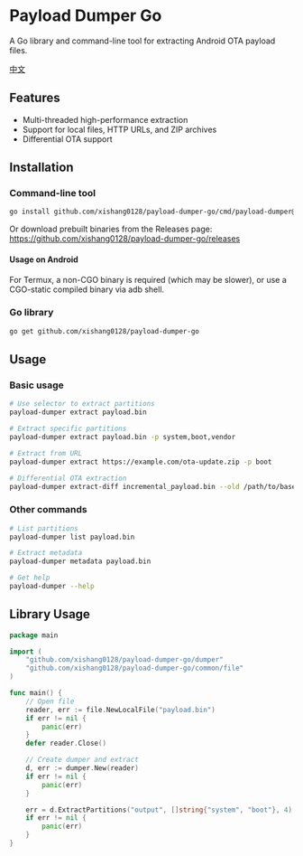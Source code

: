 # Payload Dumper Go

A Go library and command-line tool for extracting Android OTA payload files.

[中文](README.zh-CN.md)

## Features

- Multi-threaded high-performance extraction
- Support for local files, HTTP URLs, and ZIP archives
- Differential OTA support

## Installation

### Command-line tool
```bash
go install github.com/xishang0128/payload-dumper-go/cmd/payload-dumper@latest
```

Or download prebuilt binaries from the Releases page: https://github.com/xishang0128/payload-dumper-go/releases

#### Usage on Android

For Termux, a non-CGO binary is required (which may be slower), or use a CGO-static compiled binary via adb shell.


### Go library
```bash
go get github.com/xishang0128/payload-dumper-go
```

## Usage

### Basic usage
```bash
# Use selector to extract partitions
payload-dumper extract payload.bin

# Extract specific partitions
payload-dumper extract payload.bin -p system,boot,vendor

# Extract from URL
payload-dumper extract https://example.com/ota-update.zip -p boot

# Differential OTA extraction
payload-dumper extract-diff incremental_payload.bin --old /path/to/base/images
```

### Other commands
```bash
# List partitions
payload-dumper list payload.bin

# Extract metadata
payload-dumper metadata payload.bin

# Get help
payload-dumper --help
```

## Library Usage

```go
package main

import (
    "github.com/xishang0128/payload-dumper-go/dumper"
    "github.com/xishang0128/payload-dumper-go/common/file"
)

func main() {
    // Open file
    reader, err := file.NewLocalFile("payload.bin")
    if err != nil {
        panic(err)
    }
    defer reader.Close()

    // Create dumper and extract
    d, err := dumper.New(reader)
    if err != nil {
        panic(err)
    }

    err = d.ExtractPartitions("output", []string{"system", "boot"}, 4)
    if err != nil {
        panic(err)
    }
}
```
